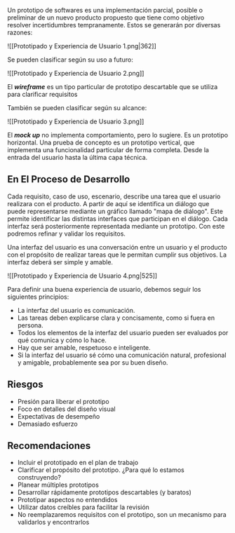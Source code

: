 Un prototipo de softwares es una implementación parcial, posible o preliminar de un nuevo producto propuesto que tiene como objetivo resolver incertidumbres tempranamente. Estos se generarán por diversas razones:

![[Prototipado y Experiencia de Usuario 1.png|362]]

Se pueden clasificar según su uso a futuro:

![[Prototipado y Experiencia de Usuario 2.png]]

El ***wireframe*** es un tipo particular de prototipo descartable que se utiliza para clarificar requisitos

También se pueden clasificar según su alcance:

![[Prototipado y Experiencia de Usuario 3.png]]

El ***mock up*** no implementa comportamiento, pero lo sugiere. Es un prototipo horizontal. Una prueba de concepto es un prototipo vertical, que implementa una funcionalidad particular de forma completa. Desde la entrada del usuario hasta la última capa técnica.

## En El Proceso de Desarrollo

Cada requisito, caso de uso, escenario, describe una tarea que el usuario realizara con el producto. A partir de aquí se identifica un diálogo que puede representarse mediante un gráfico llamado "mapa de diálogo". Este permite identificar las distintas interfaces que participan en el diálogo. Cada interfaz será posteriormente representada mediante un prototipo. Con este podremos refinar y validar los requisitos.

Una interfaz del usuario es una conversación entre un usuario y el producto con el propósito de realizar tareas que le permitan cumplir sus objetivos. La interfaz deberá ser simple y amable.

![[Prototipado y Experiencia de Usuario 4.png|525]]

Para definir una buena experiencia de usuario, debemos seguir los siguientes principios:

- La interfaz del usuario es comunicación.
- Las tareas deben explicarse clara y concisamente, como si fuera en persona.
- Todos los elementos de la interfaz del usuario pueden ser evaluados por qué comunica y cómo lo hace.
- Hay que ser amable, respetuoso e inteligente.
- Si la interfaz del usuario sé cómo una comunicación natural, profesional y amigable, probablemente sea por su buen diseño.

## Riesgos

- Presión para liberar el prototipo
- Foco en detalles del diseño visual
- Expectativas de desempeño
- Demasiado esfuerzo

## Recomendaciones

- Incluir el prototipado en el plan de trabajo
- Clarificar el propósito del prototipo. ¿Para qué lo estamos construyendo?
- Planear múltiples prototipos
- Desarrollar rápidamente prototipos descartables (y baratos)
- Prototipar aspectos no entendidos
- Utilizar datos creíbles para facilitar la revisión
- No reemplazaremos requisitos con el prototipo, son un mecanismo para validarlos y encontrarlos
